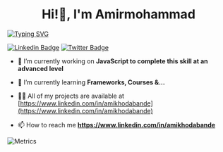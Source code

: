 <h1 align="center" >Hi!👋, I'm Amirmohammad</h1>

<a align="center" href="https://git.io/typing-svg"><img src="https://readme-typing-svg.demolab.com?font=Fira+Code&pause=8000&color=00A9FF&width=500&lines=A+passionate+Front-end+developer" alt="Typing SVG" /></a>


[![Linkedin Badge](https://img.shields.io/badge/-LinkedIn-0e76a8?style=flat-square&logo=Linkedin&logoColor=white)](https://www.linkedin.com/in/amikhodabande/)
[![Twitter Badge](https://img.shields.io/badge/-Twitter-00acee?style=flat-square&logo=Twitter&logoColor=white)](https://twitter.com/ikhodabande)

- 🔭 I’m currently working on **JavaScript to complete this skill at an advanced level**

- 🌱 I’m currently learning **Frameworks, Courses &...**

- 👨‍💻 All of my projects are available at [https://www.linkedin.com/in/amikhodabande](https://www.linkedin.com/in/amikhodabande)

- 📫 How to reach me **https://www.linkedin.com/in/amikhodabande**

<!-- <h3 align="left">Connect with me:</h3>
<p align="left">
<a href="https://twitter.com/ikhodabande" target="blank"><img align="center" src="https://raw.githubusercontent.com/rahuldkjain/github-profile-readme-generator/master/src/images/icons/Social/twitter.svg" alt="ikhodabande" height="30" width="40" /></a>
<a href="https://linkedin.com/in/amikhodabande" target="blank"><img align="center" src="https://raw.githubusercontent.com/rahuldkjain/github-profile-readme-generator/master/src/images/icons/Social/linked-in-alt.svg" alt="amikhodabande" height="30" width="40" /></a>
<a href="https://instagram.com/ikhodabande" target="blank"><img align="center" src="https://raw.githubusercontent.com/rahuldkjain/github-profile-readme-generator/master/src/images/icons/Social/instagram.svg" alt="ikhodabande" height="30" width="40" /></a>
</p> -->
<!-- 
<h3 align="left">Languages and Tools:</h3>
<p align="left"> <a href="https://getbootstrap.com" target="_blank" rel="noreferrer"> <img src="https://raw.githubusercontent.com/devicons/devicon/master/icons/bootstrap/bootstrap-plain-wordmark.svg" alt="bootstrap" width="40" height="40"/> </a> <a href="https://www.w3schools.com/css/" target="_blank" rel="noreferrer"> <img src="https://raw.githubusercontent.com/devicons/devicon/master/icons/css3/css3-original-wordmark.svg" alt="css3" width="40" height="40"/> </a> <a href="https://www.w3.org/html/" target="_blank" rel="noreferrer"> <img src="https://raw.githubusercontent.com/devicons/devicon/master/icons/html5/html5-original-wordmark.svg" alt="html5" width="40" height="40"/> </a> <a href="https://developer.mozilla.org/en-US/docs/Web/JavaScript" target="_blank" rel="noreferrer"> <img src="https://raw.githubusercontent.com/devicons/devicon/master/icons/javascript/javascript-original.svg" alt="javascript" width="40" height="40"/> </a> <a href="https://reactjs.org/" target="_blank" rel="noreferrer"> <img src="https://raw.githubusercontent.com/devicons/devicon/master/icons/react/react-original-wordmark.svg" alt="react" width="40" height="40"/> </a> </p> -->

![Metrics](https://metrics.lecoq.io/ikhodabande?template=classic&base.hireable=true&base.header=0&base.activity=0&base.community=0&base.repositories=0&base.metadata=0&isocalendar=1&languages=1&habits=1&achievements=1&activity=1&posts=1&base=header%2C%20activity%2C%20community%2C%20repositories%2C%20metadata&base.indepth=false&base.hireable=true&base.skip=false&isocalendar=false&isocalendar.duration=half-year&languages=false&languages.limit=8&languages.threshold=0%25&languages.other=true&languages.colors=github&languages.sections=most-used&languages.indepth=false&languages.analysis.timeout=15&languages.analysis.timeout.repositories=7.5&languages.categories=markup%2C%20programming&languages.recent.categories=markup%2C%20programming&languages.recent.load=300&languages.recent.days=14&habits=false&habits.from=200&habits.days=14&habits.facts=true&habits.charts=false&habits.charts.type=classic&habits.trim=false&habits.languages.limit=8&habits.languages.threshold=0%25&achievements=false&achievements.threshold=C&achievements.secrets=true&achievements.display=detailed&achievements.limit=0&activity=false&activity.limit=5&activity.load=300&activity.days=14&activity.visibility=all&activity.timestamps=false&activity.filter=all&posts=false&posts.source=dev.to&posts.user=.user.login&posts.descriptions=false&posts.covers=false&posts.limit=4&config.timezone=Asia%2FTehran)
